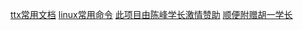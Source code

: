 <!-- 封面 -->
[ttx常用文档](/ttx/_sidebar)
[linux常用命令](/linux/_sidebar)
[此项目由陈峰学长激情赞助](https://blog.csdn.net/weixin_43944305)
[顺便附赠胡一学长](https://233hy.com/)

